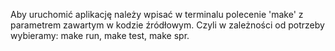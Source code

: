

Aby uruchomić aplikację należy wpisać w terminalu polecenie 'make' z parametrem zawartym w kodzie źródłowym. Czyli w zależności od potrzeby wybieramy: make run, make test, make spr.
